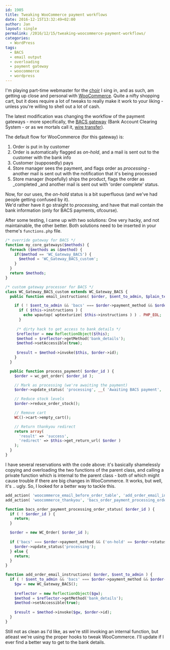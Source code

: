 ```yaml
---
id: 1905
title: Tweaking WooCommerce payment workflows
date: 2016-12-15T13:32:49+02:00
author: Jan
layout: single
permalink: /2016/12/15/tweaking-woocommerce-payment-workflows/
categories:
  - WordPress
tags:
  - BACS
  - email output
  - overloading
  - payment gateway
  - woocommerce
  - wordpress
---
```

I'm playing part-time webmaster for the [choir](http://artemusicale.be/ensembles/kamerkoor-furiant/) I sing in, and as such, am getting up close and personal with [WooCommerce](https://woocommerce.com/). Quite a nifty shopping cart, but it does require a lot of tweaks to really make it work to your liking - unless you're willing to shell out a lot of cash.

The latest modification was changing the workflow of the payment gateways - more specifically, the [BACS gateway](https://docs.woocommerce.com/document/bacs/) (Bank Account Clearing System - or as we mortals call it, [wire transfer](https://en.wikipedia.org/wiki/Wire_transfer)).

The default flow for WooCommerce (for this gateway) is:

  1. Order is put in by customer
  2. Order is automatically flagged as _on-hold_, and a mail is sent out to the customer with the bank info
  3. Customer (supposedly) pays
  4. Store manager sees the payment, and flags order as _processing_ - another mail is sent out with the notification that it's being processed
  5. Store manager (hopefully) ships the product, flags the order as _completed _and another mail is sent out with 'order complete' status.

Now, for our uses, the _on-hold_ status is a bit superfluous (and we've had people getting confused by it).  
We'd rather have it go straight to _processing_, and have that mail contain the bank information (only for BACS payments, ofcourse).

After some testing, I came up with two solutions: One very hacky, and not maintainable, the other better. Both solutions need to be inserted in your theme's `functions.php` file.

```php
/* override gateway for BACS */
function my_core_gateways($methods) {
  foreach ($methods as &$method) {
    if($method == 'WC_Gateway_BACS') {
      $method = 'WC_Gateway_BACS_custom';
    }
  }
  return $methods;
}

/* custom gateway processor for BACS */
class WC_Gateway_BACS_custom extends WC_Gateway_BACS {
  public function email_instructions( $order, $sent_to_admin, $plain_text = false ) {

    if ( ! $sent_to_admin && 'bacs' === $order->payment_method && $order->has_status( 'processing' ) ) {
      if ( $this->instructions ) {
        echo wpautop( wptexturize( $this->instructions ) ) . PHP_EOL;
      }
 
     /* dirty hack to get access to bank_details */
     $reflector = new ReflectionObject($this);
     $method = $reflector->getMethod('bank_details');
     $method->setAccessible(true);
 
     $result = $method->invoke($this, $order->id);
    }
  }

  public function process_payment( $order_id ) {
    $order = wc_get_order( $order_id );

    // Mark as processing (we're awaiting the payment)
    $order->update_status( 'processing', __( 'Awaiting BACS payment', 'woocommerce' ) );

    // Reduce stock levels
    $order->reduce_order_stock();

    // Remove cart
    WC()->cart->empty_cart();

    // Return thankyou redirect
    return array(
      'result' => 'success',
      'redirect' => $this->get_return_url( $order )
    );
  }
}
```

I have several reservations with the code above: it's basically shamelessly copying and overloading the two functions of the parent class, and calling a private function which is internal to the parent class - both of which might cause trouble if there are big changes in WooCommerce. It works, but well, it's .. ugly. So, I looked for a better way to tackle this.

```php
add_action( 'woocommerce_email_before_order_table', 'add_order_email_instructions', 10, 2 );
add_action( 'woocommerce_thankyou', 'bacs_order_payment_processing_order_status', 10, 1 );

function bacs_order_payment_processing_order_status( $order_id ) {
  if ( ! $order_id ) {
    return;
  }

  $order = new WC_Order( $order_id );
 
  if ('bacs' === $order->payment_method && ('on-hold' == $order->status || 'pending' == $order->status)) {
    $order->update_status('processing');
  } else {
    return;
  }
}

function add_order_email_instructions( $order, $sent_to_admin ) {
  if ( ! $sent_to_admin && 'bacs' === $order->payment_method && $order->has_status( 'processing' ) ) {
    $gw = new WC_Gateway_BACS();
 
    $reflector = new ReflectionObject($gw);
    $method = $reflector->getMethod('bank_details');
    $method->setAccessible(true);
 
    $result = $method->invoke($gw, $order->id);
  }
}
```

Still not as clean as I'd like, as we're still invoking an internal function, but atleast we're using the proper hooks 
to tweak WooCommerce. I'll update if I ever find a better way to get to the bank details.